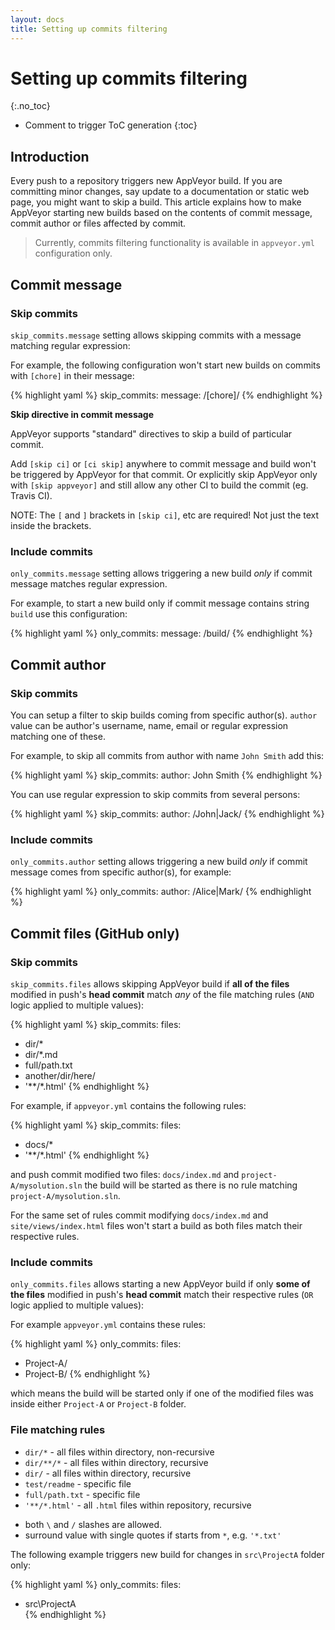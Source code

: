 ```yaml
---
layout: docs
title: Setting up commits filtering
---
```


# Setting up commits filtering
{:.no_toc}

* Comment to trigger ToC generation
{:toc}

## Introduction

Every push to a repository triggers new AppVeyor build. If you are committing minor changes, say update to a documentation or static web page, you might want to skip a build.
This article explains how to make AppVeyor starting new builds based on the contents of commit message, commit author or files affected by commit.

> Currently, commits filtering functionality is available in `appveyor.yml` configuration only.

## Commit message

### Skip commits

`skip_commits.message` setting allows skipping commits with a message matching regular expression:

For example, the following configuration won't start new builds on commits with `[chore]` in their message:

{% highlight yaml %}
skip_commits:
  message: /\[chore\]/
{% endhighlight %}

**Skip directive in commit message**

AppVeyor supports "standard" directives to skip a build of particular commit.

Add `[skip ci]` or `[ci skip]` anywhere to commit message and build won't be triggered by AppVeyor for that commit.
Or explicitly skip AppVeyor only with `[skip appveyor]` and still allow any other CI to build the commit (eg. Travis CI).

NOTE: The `[` and `]` brackets in `[skip ci]`, etc are required! Not just the text inside the brackets.

### Include commits

`only_commits.message` setting allows triggering a new build *only* if commit message matches regular expression.

For example, to start a new build only if commit message contains string `build` use this configuration:

{% highlight yaml %}
only_commits:
  message: /build/
{% endhighlight %}


## Commit author

### Skip commits

You can setup a filter to skip builds coming from specific author(s).
`author` value can be author's username, name, email or regular expression matching one of these.

For example, to skip all commits from author with name `John Smith` add this:

{% highlight yaml %}
skip_commits:
  author: John Smith
{% endhighlight %}

You can use regular expression to skip commits from several persons:

{% highlight yaml %}
skip_commits:
  author: /John|Jack/
{% endhighlight %}

### Include commits

`only_commits.author` setting allows triggering a new build *only* if commit message comes from specific author(s), for example:

{% highlight yaml %}
only_commits:
  author: /Alice|Mark/
{% endhighlight %}


## Commit files (GitHub only)

### Skip commits

`skip_commits.files` allows skipping AppVeyor build if **all of the files** modified in push's **head commit** match *any* of the file matching rules (`AND` logic applied to multiple values):

{% highlight yaml %}
skip_commits:
  files:
  - dir/*
  - dir/*.md
  - full/path.txt
  - another/dir/here/
  - '**/*.html'
{% endhighlight %}

For example, if `appveyor.yml` contains the following rules:

{% highlight yaml %}
skip_commits:
  files:
  - docs/*
  - '**/*.html'
{% endhighlight %}

and push commit modified two files: `docs/index.md` and `project-A/mysolution.sln` the build will be started as there is no rule matching `project-A/mysolution.sln`.

For the same set of rules commit modifying `docs/index.md` and `site/views/index.html` files won't start a build as both files match their respective rules.

### Include commits

`only_commits.files` allows starting a new AppVeyor build if only **some of the files** modified in push's **head commit** match their respective rules (`OR` logic applied to multiple values):

For example `appveyor.yml` contains these rules:

{% highlight yaml %}
only_commits:
  files:
  - Project-A/
  - Project-B/
{% endhighlight %}

which means the build will be started only if one of the modified files was inside either `Project-A` or `Project-B` folder.


### File matching rules

- `dir/*` - all files within directory, non-recursive
- `dir/**/*` - all files within directory, recursive
- `dir/` - all files within directory, recursive
- `test/readme` - specific file
- `full/path.txt` - specific file
- `'**/*.html'` - all `.html` files within repository, recursive

>
  * both `\` and `/` slashes are allowed.
  * surround value with single quotes if starts from `*`, e.g. `'*.txt'`

The following example triggers new build for changes in `src\ProjectA` folder only:

{% highlight yaml %}
only_commits:
  files:
  - src\ProjectA\
{% endhighlight %}